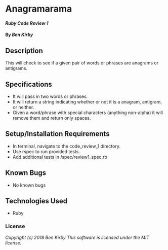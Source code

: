 # Anagramarama

#### _Ruby Code Review 1_

#### By _Ben Kirby_

## Description
This will check to see if a given pair of words or phrases are anagrams or antigrams.


## Specifications
* It will pass in two words or phrases.
* It will return a string indicating whether or not it is a anagram, antigram, or neither. 
* Given a word/phrase with special characters (anything non-alpha) it will remove them and return only spaces.

## Setup/Installation Requirements

* In terminal, navigate to the code_review_1 directory.
* Use rspec to run provided tests.
* Add additional tests in /spec/review1_spec.rb

## Known Bugs

* No known bugs

## Technologies Used

* Ruby

### License

*Copyright (c) 2018 Ben Kirby* 
*This software is licensed under the MIT license.*